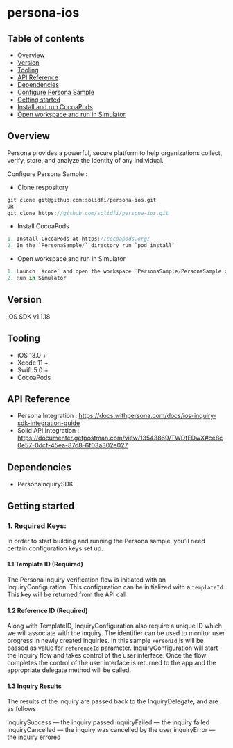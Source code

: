 # persona-ios

## Table of contents
- [Overview](#overview)
- [Version](#version)
- [Tooling](#tooling)
- [API Reference](#api-reference)
- [Dependencies](#dependencies)
- [Configure Persona Sample](#configure-persona-sample)
- [Getting started](#getting-started)
- [Install and run CocoaPods](#install-and-run-cocoapods)
- [Open workspace and run in Simulator](#open-workspace-and-run-in-simulator)



## Overview
Persona provides a powerful, secure platform to help organizations collect, verify, store, and analyze the identity of any individual.

Configure Persona Sample :
- Clone respository
```groovy
git clone git@github.com:solidfi/persona-ios.git
OR
git clone https://github.com/solidfi/persona-ios.git
```
- Install CocoaPods
```groovy
1. Install CocoaPods at https://cocoapods.org/
2. In the `PersonaSample/` directory run `pod install`
```
- Open workspace and run in Simulator
```groovy
1. Launch `Xcode` and open the workspace `PersonaSample/PersonaSample.xcworkspace`
2. Run in Simulator
```


## Version
iOS SDK v1.1.18

## Tooling
- iOS 13.0 +
- Xcode 11 +
- Swift 5.0 +
- CocoaPods

## API Reference
- Persona Integration : https://docs.withpersona.com/docs/ios-inquiry-sdk-integration-guide
- Solid API Integration : https://documenter.getpostman.com/view/13543869/TWDfEDwX#ce8c0e57-0dcf-45ea-87d8-6f03a302e027

## Dependencies
- PersonaInquirySDK

## Getting started

### 1. Required Keys:
In order to start building and running the Persona sample, you'll need certain configuration keys set up.

#### 1.1 Template ID (Required)
The Persona Inquiry verification flow is initiated with an InquiryConfiguration. This configuration can be initialized with a `templateId`. This key will be returned from the API call

#### 1.2 Reference ID (Required)
Along with TemplateID, InquiryConfiguration also require a unique ID which we will associate with the inquiry. The identifier can be used to monitor user progress in newly created inquiries. In this sample `PersonId` is will be passed as value for `referenceId` parameter.
InquiryConfiguration will start the Inquiry flow and takes control of the user interface. Once the flow completes the control of the user interface is returned to the app and the appropriate delegate method will be called.

#### 1.3 Inquiry Results 
The results of the inquiry are passed back to the InquiryDelegate, and are as follows

inquirySuccess — the inquiry passed
inquiryFailed — the inquiry failed
inquiryCancelled — the inquiry was cancelled by the user
inquiryError — the inquiry errored


